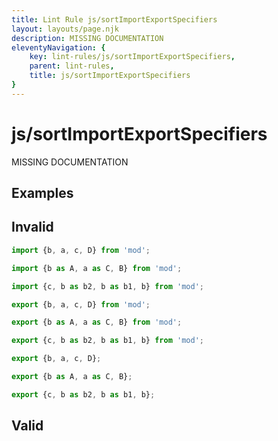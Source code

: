 ```yaml
---
title: Lint Rule js/sortImportExportSpecifiers
layout: layouts/page.njk
description: MISSING DOCUMENTATION
eleventyNavigation: {
	key: lint-rules/js/sortImportExportSpecifiers,
	parent: lint-rules,
	title: js/sortImportExportSpecifiers
}
---
```


# js/sortImportExportSpecifiers

MISSING DOCUMENTATION

<!-- EVERYTHING BELOW IS AUTOGENERATED. SEE SCRIPTS FOLDER FOR UPDATE SCRIPTS -->


## Examples
## Invalid
```typescript
import {b, a, c, D} from 'mod';
```
```typescript
import {b as A, a as C, B} from 'mod';
```
```typescript
import {c, b as b2, b as b1, b} from 'mod';
```
```typescript
export {b, a, c, D} from 'mod';
```
```typescript
export {b as A, a as C, B} from 'mod';
```
```typescript
export {c, b as b2, b as b1, b} from 'mod';
```
```typescript
export {b, a, c, D};
```
```typescript
export {b as A, a as C, B};
```
```typescript
export {c, b as b2, b as b1, b};
```
## Valid
